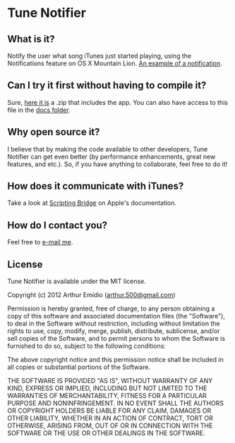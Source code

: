 Tune Notifier
=============

## What is it?
Notify the user what song iTunes just started playing, using the Notifications feature on OS X Mountain Lion.
[An example of a notification](http://i1052.photobucket.com/albums/s446/ArthurEmidio/1d556f9c.png).

## Can I try it first without having to compile it?
Sure, [here it is](https://github.com/ArthurEmidio/Tune-Notifier/blob/master/docs/Tune%20Notifier.zip?raw=true) a .zip that includes the app. You can also have access to this file in the [docs folder](https://github.com/ArthurEmidio/Tune-Notifier/tree/master/docs).

## Why open source it?
I believe that by making the code available to other developers, Tune Notifier can get even better (by performance enhancements, great new features, and etc.).
So, if you have anything to collaborate, feel free to do it!

## How does it communicate with iTunes?
Take a look at [Scripting Bridge](https://developer.apple.com/library/mac/#documentation/Cocoa/Conceptual/ScriptingBridgeConcepts/Introduction/Introduction.html) on Apple's documentation.

## How do I contact you?
Feel free to [e-mail me](mailto:arthur.500@gmail.com).

## License

Tune Notifier is available under the MIT license.

Copyright (c) 2012 Arthur Emídio (arthur.500@gmail.com)

Permission is hereby granted, free of charge, to any person obtaining a copy of this software and associated documentation files (the "Software"), to deal in the Software without restriction, including without limitation the rights to use, copy, modify, merge, publish, distribute, sublicense, and/or sell copies of the Software, and to permit persons to whom the Software is furnished to do so, subject to the following conditions:

The above copyright notice and this permission notice shall be included in all copies or substantial portions of the Software.

THE SOFTWARE IS PROVIDED "AS IS", WITHOUT WARRANTY OF ANY KIND, EXPRESS OR IMPLIED, INCLUDING BUT NOT LIMITED TO THE WARRANTIES OF MERCHANTABILITY, FITNESS FOR A PARTICULAR PURPOSE AND NONINFRINGEMENT. IN NO EVENT SHALL THE AUTHORS OR COPYRIGHT HOLDERS BE LIABLE FOR ANY CLAIM, DAMAGES OR OTHER LIABILITY, WHETHER IN AN ACTION OF CONTRACT, TORT OR OTHERWISE, ARISING FROM, OUT OF OR IN CONNECTION WITH THE SOFTWARE OR THE USE OR OTHER DEALINGS IN THE SOFTWARE.